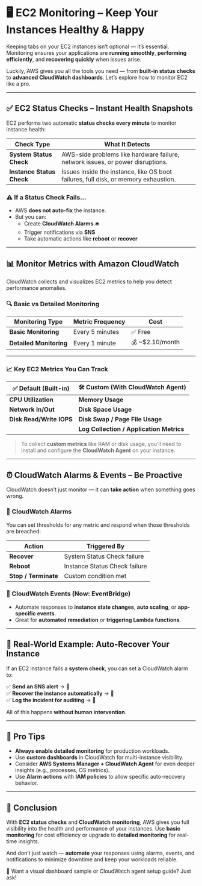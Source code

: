 # 🖥️ EC2 Monitoring – Keep Your Instances Healthy & Happy

Keeping tabs on your EC2 instances isn’t optional — it’s essential. Monitoring ensures your applications are **running smoothly**, **performing efficiently**, and **recovering quickly** when issues arise.

Luckily, AWS gives you all the tools you need — from **built-in status checks** to **advanced CloudWatch dashboards**. Let’s explore how to monitor EC2 like a pro.

---

## ✅ EC2 Status Checks – Instant Health Snapshots

EC2 performs two automatic **status checks every minute** to monitor instance health:

| **Check Type**            | **What It Detects**                                                                 |
| ------------------------- | ----------------------------------------------------------------------------------- |
| **System Status Check**   | AWS-side problems like hardware failure, network issues, or power disruptions.      |
| **Instance Status Check** | Issues inside the instance, like OS boot failures, full disk, or memory exhaustion. |

### **⚠️ If a Status Check Fails...**

- AWS **does not auto-fix** the instance.
- But you can:
  - Create **CloudWatch Alarms** 🛎️
  - Trigger notifications via **SNS**
  - Take automatic actions like **reboot** or **recover**

---

## 📊 Monitor Metrics with Amazon CloudWatch

CloudWatch collects and visualizes EC2 metrics to help you detect performance anomalies.

### 🔍 Basic vs Detailed Monitoring

| **Monitoring Type**     | **Metric Frequency** | **Cost**         |
| ----------------------- | -------------------- | ---------------- |
| **Basic Monitoring**    | Every 5 minutes      | ✅ Free          |
| **Detailed Monitoring** | Every 1 minute       | 💰 ~\$2.10/month |

---

### 📈 Key EC2 Metrics You Can Track

| ✅ **Default (Built-in)** | 🛠️ **Custom (With CloudWatch Agent)**    |
| ------------------------- | ---------------------------------------- |
| **CPU Utilization**       | **Memory Usage**                         |
| **Network In/Out**        | **Disk Space Usage**                     |
| **Disk Read/Write IOPS**  | **Disk Swap / Page File Usage**          |
|                           | **Log Collection / Application Metrics** |

> To collect **custom metrics** like RAM or disk usage, you’ll need to install and configure the **CloudWatch Agent** on your instance.

---

## ⏰ CloudWatch Alarms & Events – Be Proactive

CloudWatch doesn’t just monitor — it can **take action** when something goes wrong.

### 🔔 CloudWatch Alarms

You can set thresholds for any metric and respond when those thresholds are breached:

| **Action**           | **Triggered By**              |
| -------------------- | ----------------------------- |
| **Recover**          | System Status Check failure   |
| **Reboot**           | Instance Status Check failure |
| **Stop / Terminate** | Custom condition met          |

### 🔁 CloudWatch Events (Now: EventBridge)

- Automate responses to **instance state changes**, **auto scaling**, or **app-specific events**.
- Great for **automated remediation** or **triggering Lambda functions**.

---

## 🚀 Real-World Example: Auto-Recover Your Instance

If an EC2 instance fails a **system check**, you can set a CloudWatch alarm to:

✅ **Send an SNS alert** → 📩  
✅ **Recover the instance automatically** → 🔄  
✅ **Log the incident for auditing** → 📂

All of this happens **without human intervention**.

---

## 🧠 Pro Tips

- **Always enable detailed monitoring** for production workloads.
- Use **custom dashboards** in CloudWatch for multi-instance visibility.
- Consider **AWS Systems Manager + CloudWatch Agent** for even deeper insights (e.g., processes, OS metrics).
- Use **Alarm actions** with **IAM policies** to allow specific auto-recovery behavior.

---

## 🏁 Conclusion

With **EC2 status checks** and **CloudWatch monitoring**, AWS gives you full visibility into the health and performance of your instances. Use **basic monitoring** for cost efficiency or upgrade to **detailed monitoring** for real-time insights.

And don’t just watch — **automate** your responses using alarms, events, and notifications to minimize downtime and keep your workloads reliable.

💬 Want a visual dashboard sample or CloudWatch agent setup guide? Just ask!
